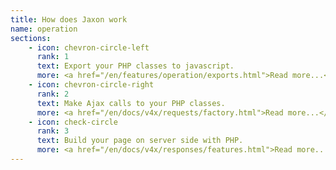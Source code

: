 ```yaml
---
title: How does Jaxon work
name: operation
sections:
    - icon: chevron-circle-left
      rank: 1
      text: Export your PHP classes to javascript.
      more: <a href="/en/features/operation/exports.html">Read more...</a>
    - icon: chevron-circle-right
      rank: 2
      text: Make Ajax calls to your PHP classes.
      more: <a href="/en/docs/v4x/requests/factory.html">Read more...</a>
    - icon: check-circle
      rank: 3
      text: Build your page on server side with PHP.
      more: <a href="/en/docs/v4x/responses/features.html">Read more...</a>
---
```

